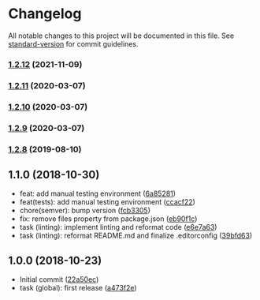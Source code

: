 # Changelog

All notable changes to this project will be documented in this file. See [standard-version](https://github.com/conventional-changelog/standard-version) for commit guidelines.

### [1.2.12](https://github.com/Rall3n/typoscript-webpack-plugin/compare/v1.2.11...v1.2.12) (2021-11-09)

### [1.2.11](https://github.com/m2sd/typoscript-webpack-plugin/compare/v1.2.10...v1.2.11) (2020-03-07)

### [1.2.10](https://github.com/m2sd/typoscript-webpack-plugin/compare/v1.2.9...v1.2.10) (2020-03-07)

### [1.2.9](https://github.com/m2sd/typoscript-webpack-plugin/compare/v1.2.8...v1.2.9) (2020-03-07)

### [1.2.8](https://github.com/m2sd/typoscript-webpack-plugin/compare/v1.2.7...v1.2.8) (2019-08-10)

## 1.1.0 (2018-10-30)

* feat: add manual testing environment ([6a85281](https://github.com/m2sd/typoscript-webpack-plugin/commit/6a85281))
* feat(tests): add manual testing environment ([ccacf22](https://github.com/m2sd/typoscript-webpack-plugin/commit/ccacf22))
* chore(semver): bump version ([fcb3305](https://github.com/m2sd/typoscript-webpack-plugin/commit/fcb3305))
* fix: remove files property from package.json ([eb90f1c](https://github.com/m2sd/typoscript-webpack-plugin/commit/eb90f1c))
* task (linting): implement linting and reformat code ([e6e7a63](https://github.com/m2sd/typoscript-webpack-plugin/commit/e6e7a63))
* task (linting): reformat README.md and finalize .editorconfig ([39bfd63](https://github.com/m2sd/typoscript-webpack-plugin/commit/39bfd63))



## 1.0.0 (2018-10-23)

* Initial commit ([22a50ec](https://github.com/m2sd/typoscript-webpack-plugin/commit/22a50ec))
* task (global): first release ([a473f2e](https://github.com/m2sd/typoscript-webpack-plugin/commit/a473f2e))
